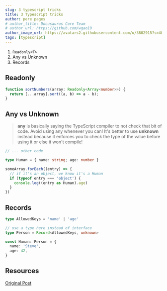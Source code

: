 ```yaml
---
slug: 3 typescript tricks
title: 3 Typescript tricks
author: pere pages
# author_title: Docusaurus Core Team
# author_url: https://github.com/wgao19
author_image_url: https://avatars2.githubusercontent.com/u/3802915?s=400&v=4
tags: [typescript]
---
```


1. `Readonly<T>`
2. Any vs Unknown
3. Records

## Readonly

```ts
function sortNumbers(array: Readonly<Array<number>>) {
  return [...array].sort((a, b) => a - b);
}
```

## Any vs Unknown

> **any** is basically saying the TypeScript compiler to not check that bit of code. Avoid using any whenever you can! It's better to use **unknown** instead because it enforces you to check the type of the value before using it or else it won't compile!

```ts
// ... other code

type Human = { name: string; age: number }

someArray.forEach((entry) => {
  // if it's an object, we know it's a Human
  if (typeof entry === 'object') {
    console.log((entry as Human).age)
  }
})
```

## Records

```ts
type AllowedKeys = 'name' | 'age'

// use a type here instead of interface
type Person = Record<AllowedKeys, unknown>

const Human: Person = {
  name: 'Steve',
  age: 42,
}
```

## Resources

[Original Post](https://www.cstrnt.dev/blog/three-typescript-tricks?utm_source=Pointer&utm_campaign=dc965ea154-ISSUE_260&utm_medium=email&utm_term=0_6ba2b83261-dc965ea154-608322026)
